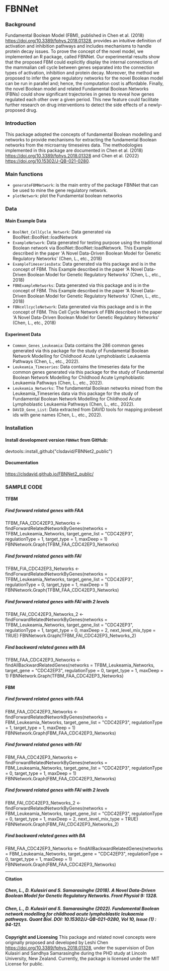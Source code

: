 # FBNNet
### Background
Fundamental Boolean Model (FBM), published in Chen et al. (2018) <https://doi.org/10.3389/fphys.2018.01328>, provides an intuitive definition of activation and inhibition pathways and includes mechanisms to handle protein decay issues. To prove the concept of the novel model, we implemented an R package, called FBNNet. Our experimental results show that the proposed FBM could explicitly display the internal connections of the mammalian cell cycle between genes separated into the connection types of activation, inhibition and protein decay. Moreover, the method we proposed to infer the gene regulatory networks for the novel Boolean model can be run in parallel and; hence, the computation cost is affordable. Finally, the novel Boolean model and related Fundamental Boolean Networks (FBNs) could show significant trajectories in genes to reveal how genes regulated each other over a given period. This new feature could facilitate further research on drug interventions to detect the side effects of a newly-proposed drug.

### Introduction
This package adopted the concepts of fundamental Boolean modelling and networks to provide mechanisms for extracting the fundamental Boolean networks from the microarray timeseires data. The methodologies implemented in this package are documented in Chen et al. (2018) <https://doi.org/10.3389/fphys.2018.01328> and Chen et al. (2022) <https://doi.org/10.15302/J-QB-021-0280>.

### Main functions
* `generateFBMNetwork`: is the main entry of the package FBNNet that can be used to mine the gene regulatory network.
* `plotNetwork`: plot the Fundamental boolean networks

### Data

#### Main Example Data
* `BoolNet_CellCycle_Network`: Data generated via BoolNet::BoolNet::loadNetwork
* `ExampleNetwork`: Data generated for testing purpose using the traditional Boolean network via BoolNet::BoolNet::loadNetwork. This Example described in the paper 'A Novel Data-Driven Boolean Model for Genetic Regulatory Networks' (Chen, L., etc., 2018)
* `ExampleTimeseriesData`: Data generated via this package and is in the concept of FBM. This Example described in the paper 'A Novel Data-Driven Boolean Model for Genetic Regulatory Networks' (Chen, L., etc., 2018)
* `FBNExampleNetworks`: Data generated via this package and is in the concept of FBM. This Example described in the paper 'A Novel Data-Driven Boolean Model for Genetic Regulatory Networks' (Chen, L., etc., 2018)
* `FBNcellcycleNetwork`: Data generated via this package and is in the concept of FBM. This Cell Cycle Network of FBN described in the paper 'A Novel Data-Driven Boolean Model for Genetic Regulatory Networks' (Chen, L., etc., 2018)


#### Experiment Data
* `Common_Genes_Leukeamia`: Data contains the 286 common genes generated via this package for the study of Fundamental Boolean Network Modelling for Childhood Acute Lymphoblastic Leukaemia Pathways (Chen, L., etc., 2022).
* `Leukeamia_Timeseries`: Data contains the timeseries data for the common genes generated via this package for the study of Fundamental Boolean Network Modelling for Childhood Acute Lymphoblastic Leukaemia Pathways (Chen, L., etc., 2022).
* `Leukeamia_Networks`: The fundamental Boolean networks mined from the Leukeamia_Timeseries data via this package for the study of Fundamental Boolean Network Modelling for Childhood Acute Lymphoblastic Leukaemia Pathways (Chen, L., etc., 2022).
* `DAVID_Gene_List`: Data extracted from DAVID tools for mapping probeset ids with gene names (Chen, L., etc., 2022).

### Installation
#### Install development version `FBNNet` from GitHub:
devtools::install_github("clsdavid/FBNNet2_public")

#### Documentation
https://clsdavid.github.io/FBNNet2_public/

### SAMPLE CODE
#### TFBM
##### __Find forward related genes with FAA__
TFBM_FAA_CDC42EP3_Networks <- findForwardRelatedNetworkByGenes(networks = TFBM_Leukeamia_Networks, target_gene_list = "CDC42EP3", regulationType = 1, target_type = 1, maxDeep = 1)
FBNNetwork.Graph(TFBM_FAA_CDC42EP3_Networks)

##### __Find forward related genes with FAI__
TFBM_FIA_CDC42EP3_Networks <- findForwardRelatedNetworkByGenes(networks = TFBM_Leukeamia_Networks, target_gene_list = "CDC42EP3", regulationType = 0, target_type = 1, maxDeep = 1)
FBNNetwork.Graph(TFBM_FAA_CDC42EP3_Networks)

##### __Find forward related genes with FAI with 2 levels__
TFBM_FAI_CDC42EP3_Networks_2 <- findForwardRelatedNetworkByGenes(networks = TFBM_Leukeamia_Networks, target_gene_list = "CDC42EP3", regulationType = 1, target_type = 0, maxDeep = 2, next_level_mix_type = TRUE)
FBNNetwork.Graph(TFBM_FAI_CDC42EP3_Networks_2)

##### __Find backward related genes with BA__
TFBM_FAA_CDC42EP3_Networks <- findAllBackwardRelatedGenes(networks = TFBM_Leukeamia_Networks, target_gene = "CDC42EP3", regulationType = 0, target_type = 1, maxDeep = 1)
FBNNetwork.Graph(TFBM_FAA_CDC42EP3_Networks)

#### FBM
##### __Find forward related genes with FAA__
FBM_FAA_CDC42EP3_Networks <- findForwardRelatedNetworkByGenes(networks = FBM_Leukeamia_Networks, target_gene_list = "CDC42EP3", regulationType = 1, target_type = 1, maxDeep = 1)
FBNNetwork.Graph(FBM_FAA_CDC42EP3_Networks)

##### __Find forward related genes with FAI__
FBM_FAA_CDC42EP3_Networks <- findForwardRelatedNetworkByGenes(networks = FBM_Leukeamia_Networks, target_gene_list = "CDC42EP3", regulationType = 0, target_type = 1, maxDeep = 1)
FBNNetwork.Graph(FBM_FAA_CDC42EP3_Networks)

##### __Find forward related genes with FAI with 2 levels__
FBM_FAI_CDC42EP3_Networks_2 <- findForwardRelatedNetworkByGenes(networks = FBM_Leukeamia_Networks, target_gene_list = "CDC42EP3", regulationType = 0, target_type = 1, maxDeep = 2, next_level_mix_type = TRUE)
FBNNetwork.Graph(FBM_FAI_CDC42EP3_Networks_2)

##### __Find backward related genes with BA__
FBM_FAA_CDC42EP3_Networks <- findAllBackwardRelatedGenes(networks = FBM_Leukeamia_Networks, target_gene = "CDC42EP3", regulationType = 0, target_type = 1, maxDeep = 1)
FBNNetwork.Graph(FBM_FAA_CDC42EP3_Networks)


---
__Citation__

##### Chen, L., D. Kulasiri and S. Samarasinghe (2018). A Novel Data-Driven Boolean Model for Genetic Regulatory Networks. Front Physiol 9: 1328.

##### Chen, L., D. Kulasiri and S. Samarasinghe (2022). Fundamental Boolean network modelling for childhood acute lymphoblastic leukaemia pathways. Quant Biol. DOI: 10.15302/J-QB-021-0280, Vol 10, Issue (1) : 94-121.

__Copyright and Licensing__
This package and related novel concepts were originally proposed and developed by Leshi Chen <https://doi.org/10.3389/fphys.2018.01328>, under the supervision of Don Kulasiri and Sandhya Samarasinghe during the PHD study at Lincoln University, New Zealand. Currently, the package is licensed under the MIT License for public.


